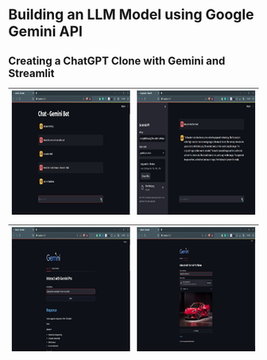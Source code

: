 # Building an LLM Model using Google Gemini API
## Creating a ChatGPT Clone with Gemini and Streamlit

| <a><img src="chatbot-output.png" alt="Logo" width="400" height="250"></a>  | <a><img src="imagereader-output.png" alt="Logo" width="400" height="250"></a> |
| --- | --- |

| <a><img src="pro.png" alt="Logo" width="400" height="250"></a>  | <a><img src="pro-vision.png" alt="Logo" width="400" height="250"></a> |
| --- | --- |
